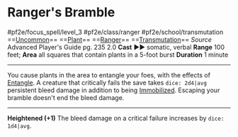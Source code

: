 # Ranger's Bramble
#pf2e/focus_spell/level_3 #pf2e/class/ranger #pf2e/school/transmutation 
==[Uncommon](../../../../../TTRPGShare-Pathfinder-2E-Vault/rules/traits/uncommon.md)== ==[Plant](../../../../../TTRPGShare-Pathfinder-2E-Vault/rules/traits/plant.md)== ==[Ranger](../../../../../TTRPGShare-Pathfinder-2E-Vault/rules/traits/ranger.md)== ==[Transmutation](../../../../../TTRPGShare-Pathfinder-2E-Vault/rules/traits/transmutation.md)==
*Source* Advanced Player's Guide pg. 235 2.0
**Cast** ►► somatic, verbal
**Range** 100 feet; **Area** all squares that contain plants in a 5-foot burst
**Duration** 1 minute

---
You cause plants in the area to entangle your foes, with the effects of [Entangle](../../Arcane_Tradition/Level%202/Entangle.md). A creature that critically fails the save takes `dice: 2d4|avg` persistent bleed damage in addition to being [Immobilized](../../../Conditions/Immobilized.md). Escaping your bramble doesn't end the bleed damage.

<hr>

**Heightened (+1)** The bleed damage on a critical failure increases by `dice: 1d4|avg`.